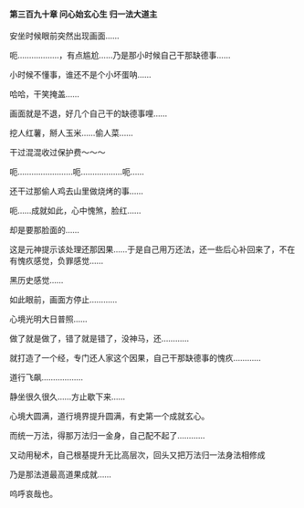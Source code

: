 #### 第三百九十章 问心始玄心生 归一法大道主

安坐时候眼前突然出现画面……

呃………………，有点尴尬……乃是那小时候自己干那缺德事……

小时候不懂事，谁还不是个小坏蛋呐……

哈哈，干笑掩盖……

画面就是不退，好几个自己干的缺德事哩……

挖人红薯，掰人玉米……偷人菜……

干过混混收过保护费～～～

呃……………………呃………………呃……

还干过那偷人鸡去山里做烧烤的事……

呃……成就如此，心中愧煞，脸红……

却是要那脸面的……

这是元神提示该处理还那因果……于是自己用万还法，还一些后心补回来了，不在有愧疚感觉，负罪感觉……

黑历史感觉……

如此眼前，画面方停止…………


心境光明大日普照……

做了就是做了，错了就是错了，没神马，还…………

就打造了一个经，专门还人家这个因果，自己干那缺德事的愧疚…………

道行飞飙………………

静坐很久很久……方止歇下来……

心境大圆满，道行境界提升圆满，有史第一个成就玄心。

而统一万法，得那万法归一金身，自己配不起了…………

又动用秘术，自己根基提升无比高层次，回头又把万法归一法身法相修成

乃是那法道最高道果成就……

呜呼哀哉也。

